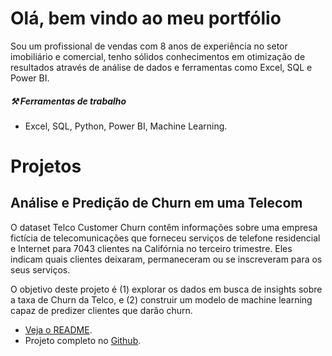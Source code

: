 # Olá, bem vindo ao meu portfólio
Sou um profissional de vendas com 8 anos de experiência no setor imobiliário e comercial, tenho sólidos conhecimentos em otimização de resultados através de análise de dados e ferramentas como Excel, SQL e Power BI. 

##### ⚒️ Ferramentas de trabalho

- Excel, SQL, Python, Power BI, Machine Learning.

# Projetos
## Análise e Predição de Churn em uma Telecom
O dataset Telco Customer Churn contêm informações sobre uma empresa fictícia de telecomunicações que forneceu serviços de telefone residencial e Internet para 7043 clientes na Califórnia no terceiro trimestre. Eles indicam quais clientes deixaram, permaneceram ou se inscreveram para os seus serviços.

O objetivo deste projeto é (1) explorar os dados em busca de insights sobre a taxa de Churn da Telco, e (2) construir um modelo de machine learning capaz de predizer clientes que darão churn.

- [Veja o README](/telco_churn.md).
- Projeto completo no [Github](https://github.com/datalopes1/telco_pred_churn).